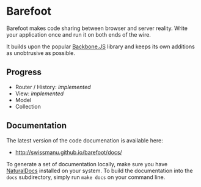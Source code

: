 # Barefoot
Barefoot makes code sharing between browser and server reality. Write your application once and run it on both ends of the wire.

It builds upon the popular [Backbone.JS](http://backbonejs.org/) library and keeps its own additions as unobtrusive as possible.

## Progress
* Router / History: *implemented*
* View: *implemented*
* Model
* Collection

## Documentation
The latest version of the code documenation is available here:
* http://swissmanu.github.io/barefoot/docs/

To generate a set of documentation locally, make sure you have [NaturalDocs](http://www.naturaldocs.org/) installed on your system. To build the documentation into the `docs` subdirectory, simply run `make docs` on your command line.
